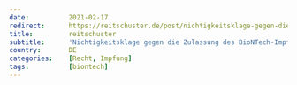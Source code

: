 ```yaml
---
date:          2021-02-17
redirect:      https://reitschuster.de/post/nichtigkeitsklage-gegen-die-zulassung-des-biontech-impfstoffs/
title:         reitschuster
subtitle:      'Nichtigkeitsklage gegen die Zulassung des BioNTech-Impfstoffs'
country:       DE
categories:    [Recht, Impfung]
tags:          [biontech]
---
```

